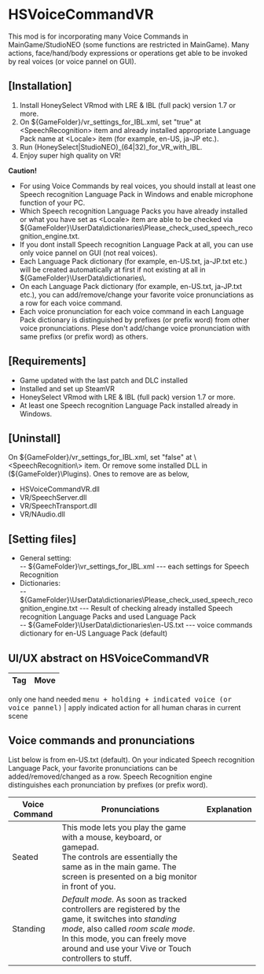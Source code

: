 # HSVoiceCommandVR


This mod is for incorporating many Voice Commands in MainGame/StudioNEO (some functions are restricted in MainGame). 
Many actions, face/hand/body expressions or operations get able to be invoked by real voices (or voice pannel on GUI).


## [Installation]
1. Install HoneySelect VRmod with LRE & IBL (full pack) version 1.7 or more.
2. On ${GameFolder}/vr_settings_for_IBL.xml, set "true" at \<SpeechRecognition\> item and already installed appropriate Language Pack name at \<Locale\> item (for example, en-US, ja-JP etc.).
3. Run (HoneySelect|StudioNEO)_(64|32)_for_VR_with_IBL.
4. Enjoy super high quality on VR!

**Caution!** 
- For using Voice Commands by real voices, you should install at least one Speech recognition Language Pack in Windows and enable microphone function of your PC.
- Which Speech recognition Language Packs you have already installed or what you have set as \<Locale\> item are able to be checked via ${GameFolder}\UserData\dictionaries\Please_check_used_speech_recognition_engine.txt.
- If you dont install Speech recognition Language Pack at all, you can use only voice pannel on GUI (not real voices).
- Each Language Pack dictionary (for example, en-US.txt, ja-JP.txt etc.) will be created automatically at first if not existing at all in ${GameFolder}\UserData\dictionaries\\. 
- On each Language Pack dictionary (for example, en-US.txt, ja-JP.txt etc.), you can add/remove/change your favorite voice pronunciations as a row for each voice command.
- Each voice pronunciation for each voice command in each Language Pack dictionary is distinguished by prefixes (or prefix word) from other voice pronunciations. Plese don't add/change voice pronunciation with same prefixs (or prefix word) as others.  

## [Requirements]
- Game updated with the last patch and DLC installed
- Installed and set up SteamVR
- HoneySelect VRmod with LRE & IBL (full pack) version 1.7 or more.
- At least one Speech recognition Language Pack installed already in Windows.

## [Uninstall]
On ${GameFolder}/vr_settings_for_IBL.xml, set "false" at \<SpeechRecognition\> item.
Or remove some installed DLL in (${GameFolder}\Plugins\). Ones to remove are as below,  
- HSVoiceCommandVR.dll
- VR/SpeechServer.dll
- VR/SpeechTransport.dll
- VR/NAudio.dll
  
## [Setting files]
- General setting:  
  -- ${GameFolder}\vr_settings_for_IBL.xml   --- each settings for Speech Recognition  
- Dictionaries:  
  -- ${GameFolder}\UserData\dictionaries\Please_check_used_speech_recognition_engine.txt     --- Result of checking already installed Speech recognition Language Packs and used Language Pack  
  -- ${GameFolder}\UserData\dictionaries\en-US.txt    --- voice commands dictionary for en-US Language Pack (default)  


## UI/UX abstract on HSVoiceCommandVR
Tag      |  Move   | 
----     | ------  | 
only one hand needed
<kbd>menu + holding + indicated voice (or voice pannel)</kbd> | apply indicated action for all human charas in current scene



## Voice commands and pronunciations
List below is from en-US.txt (default). On your indicated Speech recognition Language Pack, your favorite pronunciations can be added/removed/changed as a row.
Speech Recognition engine distinguishes each pronunciation by prefixes (or prefix word).

| Voice Command        | Pronunciations       | Explanation |
| ----------- | ------------------- | -----|
| Seated      | This mode lets you play the game with a mouse, keyboard, or gamepad.<br />The controls are essentially the same as in the main game. The screen is presented on a big monitor in front of you. |
| Standing    | *Default mode.* As soon as tracked controllers are registered by the game, it switches into *standing mode*, also called *room scale mode*. In this mode, you can freely move around and use your Vive or Touch controllers to stuff. |


